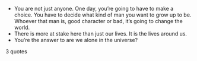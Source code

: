  - You are not just anyone. One day, you’re going to have to make a choice. You have to decide what kind of man you want to grow up to be. Whoever that man is, good character or bad, it’s going to change the world.
 - There is more at stake here than just our lives. It is the lives around us.
 - You’re the answer to are we alone in the universe?

3 quotes